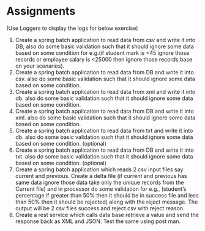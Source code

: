 # Assignments

(Use Loggers to display the logs for below exercise)
1. Create a spring batch application to read data from csv and write it into DB, also do some basic validation such that it should ignore some data based on some condition for e.g.(if student mark is <45 ignore those records or employee salary is <25000 then ignore those records base on your scenarios).
2. Create a spring batch application to read data from DB and write it into csv. also do some basic validation such that it should ignore some data based on some condition.
3. Create a spring batch application to read data from xml and write it into db. also do some basic validation such that it should ignore some data based on some condition.
4. Create a spring batch application to read data from DB and write it into xml. also do some basic validation such that it should ignore some data based on some condition.
5. Create a spring batch application to read data from txt and write it into db. also do some basic validation such that it should ignore some data based on some condition. (optional)
6. Create a spring batch application to read data from DB and write it into txt. also do some basic validation such that it should ignore some data based on some condition. (optional)
7. Create a spring batch application which reads 2 csv input files say current and previous. Create a delta file (if current and previous has same data ignore those data take only the unique records from the Current file) and in processor do some validation for e.g., (student’s percentage if greater than 50% then it should be in success file and less than 50% then it should be rejected) along with the reject message. The output will be 2 csv files success and reject csv with reject reason.
8. Create a rest service which calls data base retrieve a value and send the response back as    XML and JSON. Test the same using post man.
